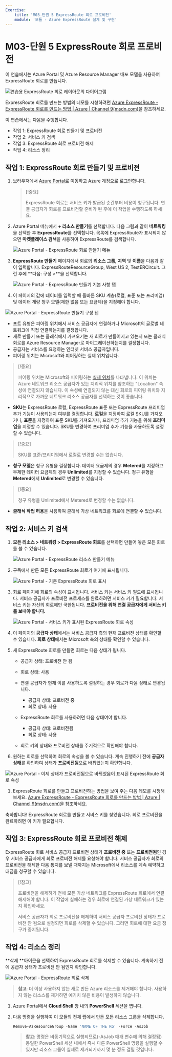 ```yaml
---
Exercise:
    title: 'M03-단원 5 ExpressRoute 회로 프로비전'
    module: '모듈 - Azure ExpressRoute 설계 및 구현'
---
```

# M03-단원 5 ExpressRoute 회로 프로비전

이 연습에서는 Azure Portal 및 Azure Resource Manager 배포 모델을 사용하여 ExpressRoute 회로를 만듭니다. 

![연습용 ExpressRoute 회로 레이아웃의 다이어그램](../media/environment-diagram.png)

ExpressRoute 회로를 만드는 방법의 데모를 시청하려면 [Azure ExpressRoute - ExpressRoute 회로를 만드는 방법 | Azure | Channel 9(msdn.com)](https://channel9.msdn.com/Blogs/Azure/Azure-ExpressRoute-How-to-create-an-ExpressRoute-circuit?term=ExpressRoute&lang-en=true&pageSize=15&skip=15)을 참조하세요.


이 연습에서는 다음을 수행합니다.

+ 작업 1: ExpressRoute 회로 만들기 및 프로비전
+ 작업 2: 서비스 키 검색
+ 작업 3: ExpressRoute 회로 프로비전 해제
+ 작업 4: 리소스 정리


## 작업 1: ExpressRoute 회로 만들기 및 프로비전

 

1. 브라우저에서 [Azure Portal](https://portal.azure.com/)로 이동하고 Azure 계정으로 로그인합니다.

   > [!중요] 
   >
   > ExpressRoute 회로는 서비스 키가 발급된 순간부터 비용이 청구됩니다. 연결 공급자가 회로를 프로비전할 준비가 된 후에 이 작업을 수행하도록 하세요.

2. Azure Portal 메뉴에서 **+ 리소스 만들기**를 선택합니다. 다음 그림과 같이 **네트워킹**을 선택한 후 **ExpressRoute**를 선택합니다. 목록에 ExpressRoute가 표시되지 않으면 **마켓플레이스 검색**을 사용하여 ExpressRoute를 검색합니다.

   ![Azure Portal - ExpressRoute 회로 만들기 메뉴](../media/create-expressroute-circuit-menu.png)

3. **ExpressRoute 만들기** 페이지에서 회로의 **리소스 그룹**, **지역** 및 **이름**을 다음과 같이 입력합니다. ExpressRouteResourceGroup, West US 2, TestERCircuit. 그런 후에 **다음: 구성 &gt;**을 선택합니다.

   ![Azure Portal - ExpressRoute 만들기 기본 사항 탭](../media/expressroute-create-basic.png)

4. 이 페이지의 값에 데이터를 입력할 때 올바른 SKU 계층(로컬, 표준 또는 프리미엄) 및 데이터 계량 청구 모델(제한 없음 또는 요금제)을 지정해야 합니다.

![Azure Portal - ExpressRoute 만들기 구성 탭](../media/expressroute-create-configuration.png)

 

- 포트 유형은 피어링 위치에서 서비스 공급자에 연결하거나 Microsoft의 글로벌 네트워크에 직접 연결하는지를 결정합니다.
- 새로 만들기 또는 클래식에서 가져오기는 새 회로가 만들어지고 있는지 또는 클래식 회로를 Azure Resource Manager로 마이그레이션하는지를 결정합니다.
- 공급자는 서비스를 요청하는 인터넷 서비스 공급자입니다.
- 피어링 위치는 Microsoft와 피어링하는 실제 위치입니다.

> [!중요]
>
> 피어링 위치는 Microsoft와 피어링하는 [실제 위치](https://docs.microsoft.com/ko-kr/azure/expressroute/expressroute-locations)를 나타냅니다. 이 위치는 Azure 네트워크 리소스 공급자가 있는 지리적 위치를 참조하는 "Location" 속성에 연결되지 않습니다. 이 속성에 연결되지 않는 대신 회로의 피어링 위치와 지리적으로 가까운 네트워크 리소스 공급자를 선택하는 것이 좋습니다.

- **SKU**는 ExpressRoute 로컬, ExpressRoute 표준 또는 ExpressRoute 프리미엄 추가 기능이 사용되는지 여부를 결정합니다. **로컬**을 지정하여 로컬 SKU를 가져오거나, **표준**을 지정하여 표준 SKU를 가져오거나, 프리미엄 추가 기능을 위해 **프리미엄**을 지정할 수 있습니다. SKU를 변경하여 프리미엄 추가 기능을 사용하도록 설정할 수 있습니다.

> [!중요]
>
> SKU를 표준/프리미엄에서 로컬로 변경할 수는 없습니다.

- **청구 모델**은 청구 유형을 결정합니다. 데이터 요금제의 경우 **Metered**를 지정하고 무제한 데이터 요금제의 경우 **Unlimited**를 지정할 수 있습니다. 청구 유형을 **Metered**에서 **Unlimited**로 변경할 수 있습니다.

> [!중요]
>
> 청구 유형을 Unlimited에서 Metered로 변경할 수는 없습니다.

- **클래식 작업 허용**을 사용하여 클래식 가상 네트워크를 회로에 연결할 수 있습니다.

## 작업 2: 서비스 키 검색
 

1. **모든 리소스 &gt; 네트워킹 &gt; ExpressRoute 회로**를 선택하면 만들어 놓은 모든 회로를 볼 수 있습니다.

   ![Azure Portal - ExpressRoute 리소스 만들기 메뉴](../media/expressroute-circuit-menu.png)

2. 구독에서 만든 모든 ExpressRoute 회로가 여기에 표시됩니다. 

   ![Azure Portal - 기존 ExpressRoute 회로 표시](../media/expressroute-circuit-list.png)

3. 회로 페이지에 회로의 속성이 표시됩니다. 서비스 키는 서비스 키 필드에 표시됩니다. 서비스 공급자가 프로비전 프로세스를 완료하려면 서비스 키가 필요합니다. 서비스 키는 자신의 회로에만 국한됩니다. **프로비전을 위해 연결 공급자에게 서비스 키를 보내야 합니다.**

   ![Azure Portal - 서비스 키가 표시된 ExpressRoute 회로 속성](../media/expressroute-circuit-overview.png)

4. 이 페이지의 **공급자 상태**에서는 서비스 공급자 측의 현재 프로비전 상태를 확인할 수 있습니다. **회로 상태**에서는 Microsoft 측의 상태를 확인할 수 있습니다. 

5. 새 ExpressRoute 회로를 만들면 회로는 다음 상태가 됩니다.

   - 공급자 상태: 프로비전 안 됨
   - 회로 상태: 사용



   - 연결 공급자가 현재 이를 사용하도록 설정하는 경우 회로가 다음 상태로 변경됩니다.
     - 공급자 상태: 프로비전 중
     - 회로 상태: 사용
   - ExpressRoute 회로를 사용하려면 다음 상태여야 합니다.
     - 공급자 상태: 프로비전됨
     - 회로 상태: 사용
   - 회로 키의 상태와 프로비전 상태를 주기적으로 확인해야 합니다.

6. 원하는 회로를 선택하여 회로의 속성을 볼 수 있습니다. 계속 진행하기 전에 **공급자 상태**를 확인하여 상태가 **프로비전됨**으로 바뀌었는지 확인합니다.

![Azure Portal - 이제 상태가 프로비전됨으로 바뀌었음이 표시된 ExpressRoute 회로 속성](../media/provisioned.png)

 
1. ExpressRoute 회로를 만들고 프로비전하는 방법을 보여 주는 다음 데모를 시청해 보세요. [Azure ExpressRoute - ExpressRoute 회로를 만드는 방법 | Azure | Channel 9(msdn.com)](https://channel9.msdn.com/Blogs/Azure/Azure-ExpressRoute-How-to-create-an-ExpressRoute-circuit?term=ExpressRoute&lang-en=true&pageSize=15&skip=15)을 참조하세요. 

축하합니다! ExpressRoute 회로를 만들고 서비스 키를 찾았습니다. 회로 프로비전을 완료하려면 이 키가 필요합니다.

## 작업 3: ExpressRoute 회로 프로비전 해제

ExpressRoute 회로 서비스 공급자 프로비전 상태가 **프로비전 중** 또는 **프로비전됨**인 경우 서비스 공급자에게 회로 프로비전 해제를 요청해야 합니다. 서비스 공급자가 회로의 프로비전을 해제한 다음 통지를 보낼 때까지는 Microsoft에서 리소스를 계속 예약하고 대금을 청구할 수 있습니다.

> [!참고]
>
> 프로비전을 해제하기 전에 모든 가상 네트워크를 ExpressRoute 회로에서 연결 해제해야 합니다. 이 작업에 실패하는 경우 회로에 연결된 가상 네트워크가 있는지 확인하세요.
>
> 서비스 공급자가 회로 프로비전을 해제하여 서비스 공급자 프로비전 상태가 프로비전 안 됨으로 설정되면 회로를 삭제할 수 있습니다. 그러면 회로에 대한 요금 청구가 중지됩니다.

## 작업 4: 리소스 정리

**삭제 **아이콘을 선택하여 ExpressRoute 회로를 삭제할 수 있습니다. 계속하기 전에 공급자 상태가 프로비전 안 됨인지 확인합니다.

![Azure Portal - ExpressRoute 회로 삭제](../media/expressroute-circuit-delete.png)


   >**참고**: 더 이상 사용하지 않는 새로 만든 Azure 리소스를 제거해야 합니다. 사용하지 않는 리소스를 제거하면 예기치 않은 비용이 발생하지 않습니다.

1. Azure Portal에서 **Cloud Shell** 창 내의 **PowerShell** 세션을 엽니다.

1. 다음 명령을 실행하여 이 모듈의 전체 랩에서 만든 모든 리소스 그룹을 삭제합니다.

   ```powershell
   Remove-AzResourceGroup -Name 'NAME OF THE RG' -Force -AsJob
   ```
   >**참고**: 명령은 비동기적으로 실행되므로(-AsJob 매개 변수에 의해 결정됨) 동일한 PowerShell 세션 내에서 즉시 다른 PowerShell 명령을 실행할 수 있지만 리소스 그룹이 실제로 제거되기까지 몇 분 정도 걸릴 것입니다.


